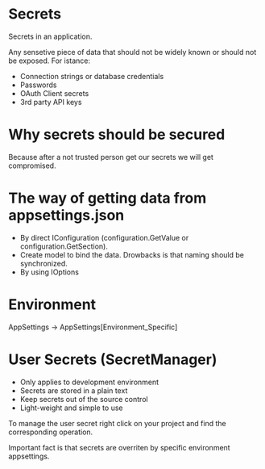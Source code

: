 # Secrets
Secrets in an application.

Any sensetive piece of data that should not be widely known or should not be exposed.
For istance:
- Connection strings or database credentials
- Passwords
- OAuth Client secrets
- 3rd party API keys

# Why secrets should be secured
Because after a not trusted person get our secrets we will get compromised.

# The way of getting data from appsettings.json
- By direct IConfiguration (configuration.GetValue<T> or configuration.GetSection).
- Create model to bind the data. Drowbacks is that naming should be synchronized.
- By using IOptions

# Environment
AppSettings -> AppSettings[Environment_Specific]

# User Secrets (SecretManager)
- Only applies to development environment
- Secrets are stored in a plain text
- Keep secrets out of the source control
- Light-weight and simple to use

To manage the user secret right click on your project and find the corresponding operation.

Important fact is that secrets are overriten by specific environment appsettings.